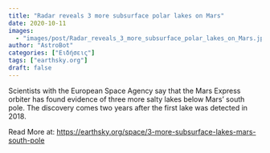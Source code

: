 ```yaml
---
title: "Radar reveals 3 more subsurface polar lakes on Mars"
date: 2020-10-11
images:
  - "images/post/Radar_reveals_3_more_subsurface_polar_lakes_on_Mars.jpeg"
author: "AstroBot"
categories: ["Ειδήσεις"]
tags: ["earthsky.org"]
draft: false
---
```


Scientists with the European Space Agency say that the Mars Express orbiter has found evidence of three more salty lakes below Mars’ south pole. The discovery comes two years after the first lake was detected in 2018.

Read More at: https://earthsky.org/space/3-more-subsurface-lakes-mars-south-pole
